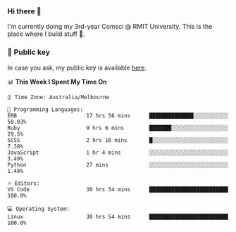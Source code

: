 ### Hi there 👋

I'm currently doing my 3rd-year Comsci @ RMIT University. This is the place where I build stuff 👀. 

### 🔑 Public key

In case you ask, my public key is available [here](https://public.auspham.dev/).

<!--START_SECTION:waka-->
📊 **This Week I Spent My Time On** 

```text
⌚︎ Time Zone: Australia/Melbourne

💬 Programming Languages: 
ERB                      17 hrs 56 mins      ██████████████░░░░░░░░░░░   58.03% 
Ruby                     9 hrs 6 mins        ███████░░░░░░░░░░░░░░░░░░   29.5% 
SCSS                     2 hrs 16 mins       █░░░░░░░░░░░░░░░░░░░░░░░░   7.38% 
JavaScript               1 hr 4 mins         ░░░░░░░░░░░░░░░░░░░░░░░░░   3.49% 
Python                   27 mins             ░░░░░░░░░░░░░░░░░░░░░░░░░   1.48%

🔥 Editors: 
VS Code                  30 hrs 54 mins      █████████████████████████   100.0%

💻 Operating System: 
Linux                    30 hrs 54 mins      █████████████████████████   100.0%

```


<!--END_SECTION:waka-->

<!--
**rockmanvnx6/rockmanvnx6** is a ✨ _special_ ✨ repository because its `README.md` (this file) appears on your GitHub profile.

Here are some ideas to get you started:

- 🔭 I’m currently working on ...
- 🌱 I’m currently learning ...
- 👯 I’m looking to collaborate on ...
- 🤔 I’m looking for help with ...
- 💬 Ask me about ...
- 📫 How to reach me: ...
- 😄 Pronouns: ...
- ⚡ Fun fact: ...
-->
